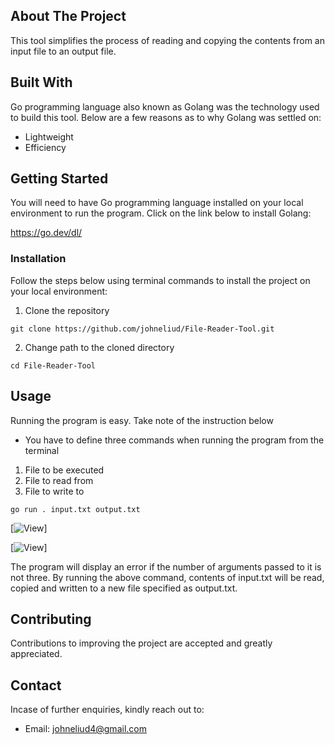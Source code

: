## About The Project
This tool simplifies the process of reading and copying the contents from an input file to an output file.

## Built With
Go programming language also known as Golang was the technology used to build this tool. Below are a few reasons as to why Golang was settled on:
- Lightweight
- Efficiency

## Getting Started
You will need to have Go programming language installed on your local environment to run the program. Click on the link below to install Golang:

https://go.dev/dl/

### Installation
Follow the steps below using terminal commands to install the project on your local environment:
1. Clone the repository
```
git clone https://github.com/johneliud/File-Reader-Tool.git
```
2. Change path to the cloned directory
```
cd File-Reader-Tool
```

## Usage
Running the program is easy. Take note of the instruction below
- You have to define three commands when running the program from the terminal
1. File to be executed
2. File to read from
3. File to write to
```
go run . input.txt output.txt
```

[![View](</home/john/Pictures/Screenshot from 2024-06-13 21-39-39.png>)]

[![View](</home/john/Pictures/Screenshot from 2024-06-13 21-28-29.png>)]

The program will display an error if the number of arguments passed to it is not three. By running the above command, contents of input.txt will be read, copied and written to a new file specified as output.txt.

## Contributing
Contributions to improving the project are accepted and greatly appreciated.

## Contact
Incase of further enquiries, kindly reach out to:
- Email: johneliud4@gmail.com